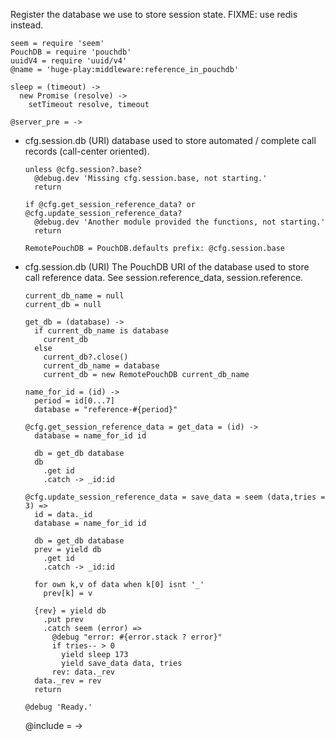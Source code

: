 Register the database we use to store session state.
FIXME: use redis instead.

    seem = require 'seem'
    PouchDB = require 'pouchdb'
    uuidV4 = require 'uuid/v4'
    @name = 'huge-play:middleware:reference_in_pouchdb'

    sleep = (timeout) ->
      new Promise (resolve) ->
        setTimeout resolve, timeout

    @server_pre = ->

* cfg.session.db (URI) database used to store automated / complete call records (call-center oriented).

      unless @cfg.session?.base?
        @debug.dev 'Missing cfg.session.base, not starting.'
        return

      if @cfg.get_session_reference_data? or @cfg.update_session_reference_data?
        @debug.dev 'Another module provided the functions, not starting.'
        return

      RemotePouchDB = PouchDB.defaults prefix: @cfg.session.base

* cfg.session.db (URI) The PouchDB URI of the database used to store call reference data. See session.reference_data, session.reference.

      current_db_name = null
      current_db = null

      get_db = (database) ->
        if current_db_name is database
          current_db
        else
          current_db?.close()
          current_db_name = database
          current_db = new RemotePouchDB current_db_name

      name_for_id = (id) ->
        period = id[0...7]
        database = "reference-#{period}"

      @cfg.get_session_reference_data = get_data = (id) ->
        database = name_for_id id

        db = get_db database
        db
          .get id
          .catch -> _id:id

      @cfg.update_session_reference_data = save_data = seem (data,tries = 3) =>
        id = data._id
        database = name_for_id id

        db = get_db database
        prev = yield db
          .get id
          .catch -> _id:id

        for own k,v of data when k[0] isnt '_'
          prev[k] = v

        {rev} = yield db
          .put prev
          .catch seem (error) =>
            @debug "error: #{error.stack ? error}"
            if tries-- > 0
              yield sleep 173
              yield save_data data, tries
            rev: data._rev
        data._rev = rev
        return

      @debug 'Ready.'

    @include = ->
